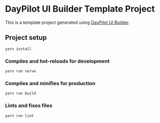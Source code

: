 # DayPilot UI Builder Template Project

This is a template project generated using [DayPilot UI Builder](https://builder.daypilot.org/).

## Project setup
```
yarn install
```

### Compiles and hot-reloads for development
```
yarn run serve
```

### Compiles and minifies for production
```
yarn run build
```

### Lints and fixes files
```
yarn run lint
```
